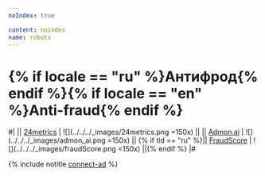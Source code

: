 ```yaml
---
noIndex: true

content: noindex
name: robots
---
```


# {% if locale == "ru" %}Антифрод{% endif %}{% if locale == "en" %}Anti-fraud{% endif %}

#|
|| [24metrics](https://www.24metrics.com) | ![](../../../_images/24metrics.png =150x) ||
|| [Admon.ai](https://admon.ai/) | ![](../../../_images/admon_ai.png =150x) ||
{% if tld == "ru" %}|| [FraudScore](../../common/fraud-score.md) | ![](../../../_images/fraudScore.png =150x) ||{% endif %}
|#

{% include notitle [connect-ad](../_includes/connect-antifraud-button.md) %}
